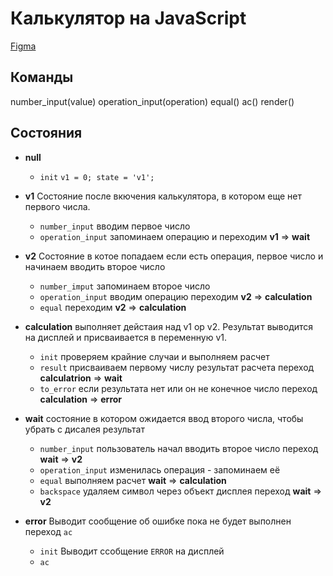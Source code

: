 # Калькулятор на JavaScript

[Figma](https://www.figma.com/file/odLAP1PL5atEFGZKbvnxCx/Neumorphism-Calculator-(Community)?type=design&node-id=1-2&t=l8IuWI3zvyrMLBrN-0)

## Команды

number_input(value)
operation_input(operation)
equal()
ac()
render()


## Состояния
- __null__
    - `init`
        `v1 = 0; state = 'v1';`
- __v1__
    Состояние после вкючения калькулятора, в котором еще нет первого числа.
    - `number_input`
        вводим первое число
    - `operation_input`
        запоминаем операцию и переходим
        __v1__ => __wait__

- __v2__
    Состояние в котое попадаем если есть операция, первое число и начинаем вводить второе число
    - `number_imput`
        запоминаем второе число
    - `operation_input`
        вводим операцию
        переходим __v2__ => __calculation__
    - `equal`
        переходим __v2__ => __calculation__

- __calculation__
    выполняет дейстаия над v1 op v2. Результат выводится на дисплей и присваивается в переменную v1.
    - `init`
        проверяем крайние случаи и выполняем расчет
    - `result`
        присваиваем первому числу результат расчета
        переход __calculatrion__ => __wait__
    - `to_error`
        если результата нет или он не конечное число
        переход __calculation__ => __error__

- __wait__
    состояние в котором ожидается ввод второго числа, чтобы убрать с дисалея результат
    - `number_input`
        пользователь начал вводить второе число
        переход __wait__ => __v2__
    - `operation_input`
        изменилась операция - запоминаем её
    - `equal`
        выполняем расчет
        __wait__ => __calculation__
    - `backspace`
        удаляем символ через объект дисплея
        переход __wait__ => __v2__

- __error__
    Выводит сообщение об ошибке пока не будет выполнен переход `ac`
    - `init`
        Выводит ссобщение `ERROR` на дисплей
    - `ac`
